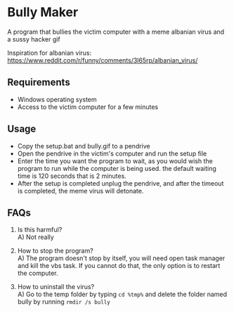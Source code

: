 # Bully Maker

A program that bullies the victim computer with a meme albanian virus and a sussy hacker gif

Inspiration for albanian virus:
https://www.reddit.com/r/funny/comments/3l65rp/albanian_virus/

## Requirements
- Windows operating system
- Access to the victim computer for a few minutes

## Usage

- Copy the setup.bat and bully.gif to a pendrive
- Open the pendrive in the victim's computer and run the setup file
- Enter the time you want the program to wait, as you would wish the program to
run while the computer is being used. the default waiting time is 120 seconds
that is 2 minutes.
- After the setup is completed unplug the pendrive, and after the timeout is 
completed, the meme virus will detonate.

## FAQs
1) Is this harmful?<br>
A) Not really

2) How to stop the program?<br>
A) The program doesn't stop by itself, you will need open task manager and kill the vbs task.
If you cannot do that, the only option is to restart the computer.

3) How to uninstall the virus?<br>
A) Go to the temp folder by typing `cd %tmp%` and delete the folder named
bully by running `rmdir /s bully`
